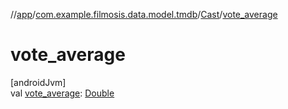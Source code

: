 //[app](../../../index.md)/[com.example.filmosis.data.model.tmdb](../index.md)/[Cast](index.md)/[vote_average](vote_average.md)

# vote_average

[androidJvm]\
val [vote_average](vote_average.md): [Double](https://kotlinlang.org/api/latest/jvm/stdlib/kotlin/-double/index.html)
